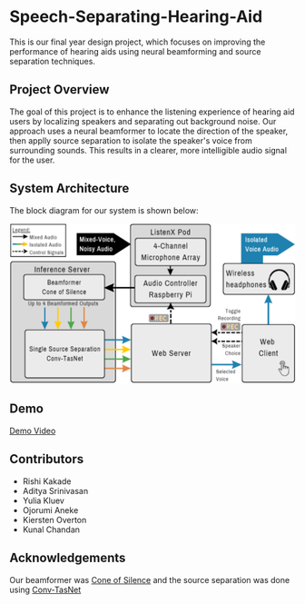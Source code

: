 # Speech-Separating-Hearing-Aid

This is our final year design project, which focuses on improving the performance of hearing aids using neural beamforming and source separation techniques.

## Project Overview
The goal of this project is to enhance the listening experience of hearing aid users by localizing speakers and separating out background noise. Our approach uses a neural beamformer to locate the direction of the speaker, then applly source separation to isolate the speaker's voice from surrounding sounds. This results in a clearer, more intelligible audio signal for the user.

## System Architecture
The block diagram for our system is shown below:

![Block Diagram](/assets/diagram.png)

## Demo

[Demo Video](/assets/demo.mp4)

## Contributors

- Rishi Kakade
- Aditya Srinivasan
- Yulia Kluev
- Ojorumi Aneke
- Kiersten Overton
- Kunal Chandan

## Acknowledgements

Our beamformer was [Cone of Silence](https://arxiv.org/pdf/2010.06007.pdf) and the source separation was done using [Conv-TasNet](https://arxiv.org/abs/1809.07454)

